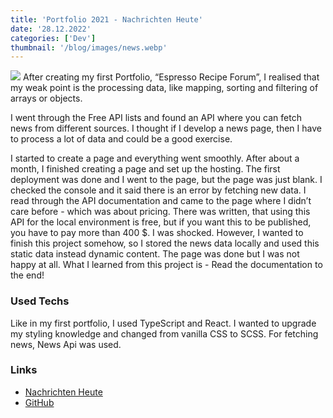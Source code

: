 ```yaml
---
title: 'Portfolio 2021 - Nachrichten Heute'
date: '28.12.2022'
categories: ['Dev']
thumbnail: '/blog/images/news.webp'
---
```


<img src="/blog/images/news-app.webp">
After creating my first Portfolio, “Espresso Recipe Forum”, I realised that my weak point is the processing data, like mapping, sorting and filtering of arrays or objects.

I went through the Free API lists and found an API where you can fetch news from different sources. I thought if I develop a news page, then I have to process a lot of data and could be a good exercise.

I started to create a page and everything went smoothly. After about a month, I finished creating a page and set up the hosting. The first deployment was done and I went to the page, but the page was just blank. I checked the console and it said there is an error by fetching new data. I read through the API documentation and came to the page where I didn’t care before - which was about pricing. There was written, that using this API for the local environment is free, but if you want this to be published, you have to pay more than 400 $. I was shocked. However, I wanted to finish this project somehow, so I stored the news data locally and used this static data instead dynamic content. The page was done but I was not happy at all. What I learned from this project is - Read the documentation to the end!

### Used Techs

Like in my first portfolio, I used TypeScript and React. I wanted to upgrade my styling knowledge and changed from vanilla CSS to SCSS. For fetching news, News Api was used.

### Links

- [Nachrichten Heute](<[https://nachrichten-heute.web.app/](https://nachrichten-heute.web.app/)>)
- [GitHub](https://github.com/kei0528/News-Today)
